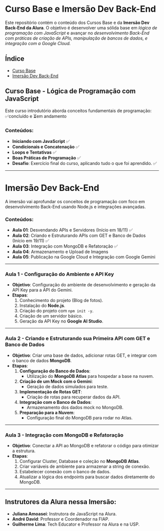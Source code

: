 # Curso Base e Imersão Dev Back-End

Este repositório contém o conteúdo dos Cursos Base e da **Imersão Dev Back-End da Alura**. O objetivo é desenvolver uma sólida base em *lógica de programação com JavaScript* e avançar no *desenvolvimento Back-End com práticas de criação de APIs, manipulação de bancos de dados, e integração com a Google Cloud.*

## Índice
- [Curso Base](#curso-base)
- [Imersão Dev Back-End](#imersão-dev-back-end)

## Curso Base - Lógica de Programação com JavaScript

Este curso introdutório aborda conceitos fundamentais de programação: ✅concluído e ⏳em andamento

### Conteúdos:
- **Iniciando com JavaScript** ✅
- **Condicionais e Concatenação** ✅
- **Loops e Tentativas** ✅
- **Boas Práticas de Programação** ✅
- **Desafio**: Exercício final do curso, aplicando tudo o que foi aprendido. ✅

---

# Imersão Dev Back-End

A imersão vai aprofundar os conceitos de programação com foco em desenvolvimento Back-End usando Node.js e integrações avançadas.

### Conteúdos:
- **Aula 01**: Desvendando APIs e Servidores (Início em 18/11) ✅
- **Aula 02**: Criando e Estruturando APIs com GET e Banco de Dados (Início em 19/11) ✅
- **Aula 03**: Integração com MongoDB e Refatoração ✅
- **Aula 04**: Armazenamento e Upload de Imagens
- **Aula 05**: Publicação na Google Cloud e Integração com Google Gemini

---
### **Aula 1 - Configuração do Ambiente e API Key**
- **Objetivo**: Configuração do ambiente de desenvolvimento e geração da API Key para a API do Gemini.
- **Etapas**:
  1. Conhecimento do projeto (Blog de fotos).
  2. Instalação do **Node.js**.
  3. Criação do projeto com `npm init -y`.
  4. Criação de um servidor básico.
  5. Geração da API Key no **Google AI Studio**.

---

### **Aula 2 - Criando e Estruturando sua Primeira API com GET e Banco de Dados**
- **Objetivo**: Criar uma base de dados, adicionar rotas GET, e integrar com o banco de dados **MongoDB**.
- **Etapas**:
  1. **Configuração do Banco de Dados**:
     - Utilização do **MongoDB Atlas** para hospedar a base na nuvem.
  2. **Criação de um Mock com o Gemini**:
     - Geração de dados simulados para teste.
  3. **Implementação de Rotas GET**:
     - Criação de rotas para recuperar dados da API.
  4. **Integração com o Banco de Dados**:
     - Armazenamento dos dados mock no MongoDB.
  5. **Preparação para a Nuvem**:
     - Configuração final do MongoDB para rodar no Atlas.

---
### **Aula 3 - Integração com MongoDB e Refatoração**
- **Objetivo**: Conectar a API ao MongoDB e refatorar o código para otimizar a estrutura.  
- **Etapas**:
  1. Configurar Cluster, Database e coleção no **MongoDB Atlas**.
  2. Criar variáveis de ambiente para armazenar a string de conexão.
  3. Estabelecer conexão com o banco de dados.
  4. Atualizar a lógica dos endpoints para buscar dados diretamente do MongoDB.

---


## Instrutores da Alura nessa Imersão: 
- **Juliana Amoasei**: Instrutora de JavaScript na Alura.  
- **André David**: Professor e Coordenador na FIAP.  
- **Guilherme Lima**: Tech Educator e Professor na Alura e na USP.  

